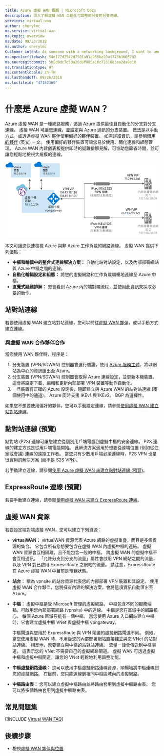 ```yaml
---
title: Azure 虛擬 WAN 概觀 | Microsoft Docs
description: 深入了解虛擬 WAN 自動化可調整的分支對分支連線。
services: virtual-wan
author: cherylmc
ms.service: virtual-wan
ms.topic: overview
ms.date: 09/25/2018
ms.author: cherylmc
Customer intent: As someone with a networking background, I want to understand what Virtual WAN is and if it is the right choice for my Azure network.
ms.openlocfilehash: 54d177d7542d7501a91a955be20af776b16657a2
ms.sourcegitcommit: 5b8d9dc7c50a26d8f085a10c7281683ea2da9c10
ms.translationtype: HT
ms.contentlocale: zh-TW
ms.lasthandoff: 09/26/2018
ms.locfileid: "47182360"
---
```

# <a name="what-is-azure-virtual-wan"></a>什麼是 Azure 虛擬 WAN？

Azure 虛擬 WAN 是一種網路服務，透過 Azure 提供最佳且自動化的分支對分支連線。 虛擬 WAN 可讓您連線，並設定與 Azure 通訊的分支裝置。 做法是以手動方式，或透過虛擬 WAN 夥伴使用偏好的夥伴裝置。 如需詳細資訊，請參閱[慣用的夥伴](https://go.microsoft.com/fwlink/p/?linkid=2019615) \(英文\) 一文。 使用偏好的夥伴裝置可讓您易於使用、簡化連線和組態管理。 Azure WAN 內建儀表板提供即時的疑難排解見解，可協助您節省時間，並可讓您輕鬆地檢視大規模的連線。

![虛擬 WAN 的圖表](./media/virtual-wan-about/virtualwan.png)

本文可讓您快速檢視 Azure 與非 Azure 工作負載的網路連線。 虛擬 WAN 提供下列優點：

* **中樞和輪幅中的整合式連線解決方案：** 自動化站對站設定，以及內部部署網站與 Azure 中樞之間的連線。
* **自動化輪輻設定和組態：** 將您的虛擬網路和工作負載順暢地連線至 Azure 中樞。
* **直覺式疑難排解：** 您會看到 Azure 內的端對端流程，並使用此資訊來採取必要的動作。

## <a name="s2s"></a>站對站連線

若要使用虛擬 WAN 建立站對站連線，您可以前往[虛擬 WAN 夥伴](https://go.microsoft.com/fwlink/p/?linkid=2019615)，或以手動方式建立連線。

### <a name="s2spartner"></a>與虛擬 WAN 合作夥伴合作

當您使用 WAN 夥伴時，程序是：

1. 分支裝置 (VPN/SDWAN) 控制器會進行驗證，使用 [Azure 服務主體](../azure-resource-manager/resource-group-create-service-principal-portal.md)，將以網站為中心的資訊匯出至 Azure。
2. 分支裝置 (VPN/SDWAN) 控制器會取得 Azure 連線設定，並更新本機裝置。 這會將設定下載、編輯和更新內部部署 VPN 裝置等動作自動化。
3. 一旦裝置有正確的 Azure 設定後，隨即建立與 Azure WAN 的站對站連線 (兩個使用中的通道)。 Azure 同時支援 IKEv1 與 IKEv2。 BGP 為選擇性。


如果您不想要使用偏好的夥伴，您可以手動設定連線，請參閱[使用虛擬 WAN 建立站對站連線](virtual-wan-site-to-site-portal.md)。

## <a name="p2s"></a>點對站連線 (預覽)

點對站 (P2S) 連線可讓您建立從個別用戶端電腦到虛擬中樞的安全連線。 P2S 連線的建立方式是從用戶端電腦開始。 此解決方案適用於想要從遠端位置 (例如從住家或會議) 連線的遠距工作者。 當您只有少數用戶端必須連線時，P2S VPN 也是很實用的解決方案 (而不是 S2S VPN)。

若手動建立連線，請參閱[使用 Azure 虛擬 WAN 來建立點對站連線 (預覽)](https://go.microsoft.com/fwlink/p/?linkid=2020051&clcid)。

## <a name="er"></a>ExpressRoute 連線 (預覽)

若要手動建立連線，請參閱[使用虛擬 WAN 來建立 ExpressRoute 連線](https://go.microsoft.com/fwlink/p/?linkid=2020148&clcid)。


## <a name="resources"></a>虛擬 WAN 資源

若要設定端對端虛擬 WAN，您可以建立下列資源：

* **virtualWAN：** virtualWAN 資源代表 Azure 網路的虛擬重疊，而且是多個資源的集合。 它包含所有您想要包含在虛擬 WAN 內虛擬中樞的連結。 虛擬 WAN 資源會互相隔離，且不能包含一般的中樞。 跨虛擬 WAN 的虛擬中樞不會互相通訊。 「允許分支到分支的流量」屬性會啟用 VPN 網站之間的流量，以及 VPN 對已啟用 ExpressRoute 之網站的流量。 請注意，ExpressRoute 在 Azure 虛擬 WAN 中目前是預覽狀態。

* **站台：** 稱為 vpnsite 的站台資源代表您的內部部署 VPN 裝置和其設定。 使用虛擬 WAN 合作夥伴，您將擁有內建的解決方案，會將這項資訊自動匯出至 Azure。

* **中樞：** 虛擬中樞是受 Microsoft 管理的虛擬網路。 中樞包含不同的服務端點，可啟用您內部部署網路 (vpnsite) 中的連線。 中樞是您在區域中的網路核心。 每個 Azure 區域只能有一個中樞。 當您使用 Azure 入口網站建立中樞時，它會建立虛擬中樞 VNet 與虛擬中樞 vpngateway。

  中樞閘道與您用於 ExpressRoute 與 VPN 閘道的虛擬網路閘道不同。 例如，當您使用虛擬 WAN 時，不用從您的內部部署網站直接建立與您 VNet 的站對站連線。 相反地，您要建立與中樞的站對站連線。 流量一律會傳送到中樞閘道。 這表示您的 VNet 不需要自己的虛擬網路閘道。 虛擬 WAN 可透過虛擬中樞和虛擬中樞閘道，讓您的 VNet 輕鬆地利用調整功能。 

* **中樞虛擬網路連線：** 您可以使用中樞虛擬網路連線資源，順暢地將中樞連線到您的虛擬網路。 在目前，您只能連線到相同中樞區域內的虛擬網路。

* **中樞路由表：** 您可以建立虛擬中樞路由並將路由套用到虛擬中樞路由表。 您可以將多個路由套用到虛擬中樞路由表。

## <a name="faq"></a>常見問題集

[!INCLUDE [Virtual WAN FAQ](../../includes/virtual-wan-faq-include.md)]


## <a name="next-steps"></a>後續步驟

* 檢視[虛擬 WAN 夥伴與位置](https://aka.ms/virtualwan)